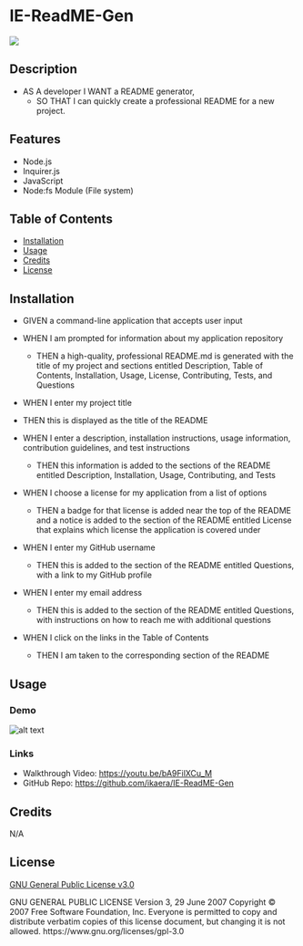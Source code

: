 # IE-ReadME-Gen

<a href = 'https://www.gnu.org/licenses/gpl-3.0'> <img src = "https://img.shields.io/badge/license-GNU General Public License v3.0-blue.svg">
</a>

## Description

- AS A developer I WANT a README generator,
  - SO THAT I can quickly create a professional README for a new project.

## Features

- Node.js
- Inquirer.js
- JavaScript
- Node:fs Module (File system)

## Table of Contents

- [Installation](#installation)
- [Usage](#usage)
- [Credits](#credits)
- [License](#license)

## Installation

- GIVEN a command-line application that accepts user input

* WHEN I am prompted for information about my application repository
  - THEN a high-quality, professional README.md is generated with the title of my project and sections entitled Description, Table of Contents, Installation, Usage, License, Contributing, Tests, and Questions
* WHEN I enter my project title
* THEN this is displayed as the title of the README
* WHEN I enter a description, installation instructions, usage information, contribution guidelines, and test instructions
  - THEN this information is added to the sections of the README entitled Description, Installation, Usage, Contributing, and Tests
* WHEN I choose a license for my application from a list of options
  - THEN a badge for that license is added near the top of the README and a notice is added to the section of the README entitled License that explains which license the application is covered under
* WHEN I enter my GitHub username
  - THEN this is added to the section of the README entitled Questions, with a link to my GitHub profile
* WHEN I enter my email address
  - THEN this is added to the section of the README entitled Questions, with instructions on how to reach me with additional questions
* WHEN I click on the links in the Table of Contents

  - THEN I am taken to the corresponding section of the README

## Usage

### Demo

![alt text](./assets/Demo-IE-ReadME-Gen.gif)

### Links

- Walkthrough Video: https://youtu.be/bA9FilXCu_M
- GitHub Repo: https://github.com/ikaera/IE-ReadME-Gen

## Credits

N/A

## License

<a href = 'https://www.gnu.org/licenses/gpl-3.0'> GNU General Public License v3.0 </a>

  <p>  GNU GENERAL PUBLIC LICENSE
    Version 3, 29 June 2007    
    Copyright © 2007 Free Software Foundation, Inc. <https://fsf.org/>    
    Everyone is permitted to copy and distribute verbatim copies of this license document, but changing it is not allowed.
    https://www.gnu.org/licenses/gpl-3.0 </p>

<!--
The last section of a high-quality README file is the license. This lets other developers know what they can and cannot do with your project. If you need help choosing a license, refer to [https://choosealicense.com/](https://choosealicense.com/). -->

<!-- ## Badges -->

<!-- Badges aren't necessary, per se, but they demonstrate street cred. Badges let other developers know that you know what you're doing. Check out the badges hosted by [shields.io](https://shields.io/). You may not understand what they all represent now, but you will in time. -->

<!-- ## Features

If your project has a lot of features, list them here.

## How to Contribute

If you created an application or package and would like other developers to contribute it, you can include guidelines for how to do so. The [Contributor Covenant](https://www.contributor-covenant.org/) is an industry standard, but you can always write your own if you'd prefer.

## Tests

Go the extra mile and write tests for your application. Then provide examples on how to run them here. -->

<!-- [How to create a Professional README](https://coding-boot-camp.github.io/full-stack/github/professional-readme-guide) -->
